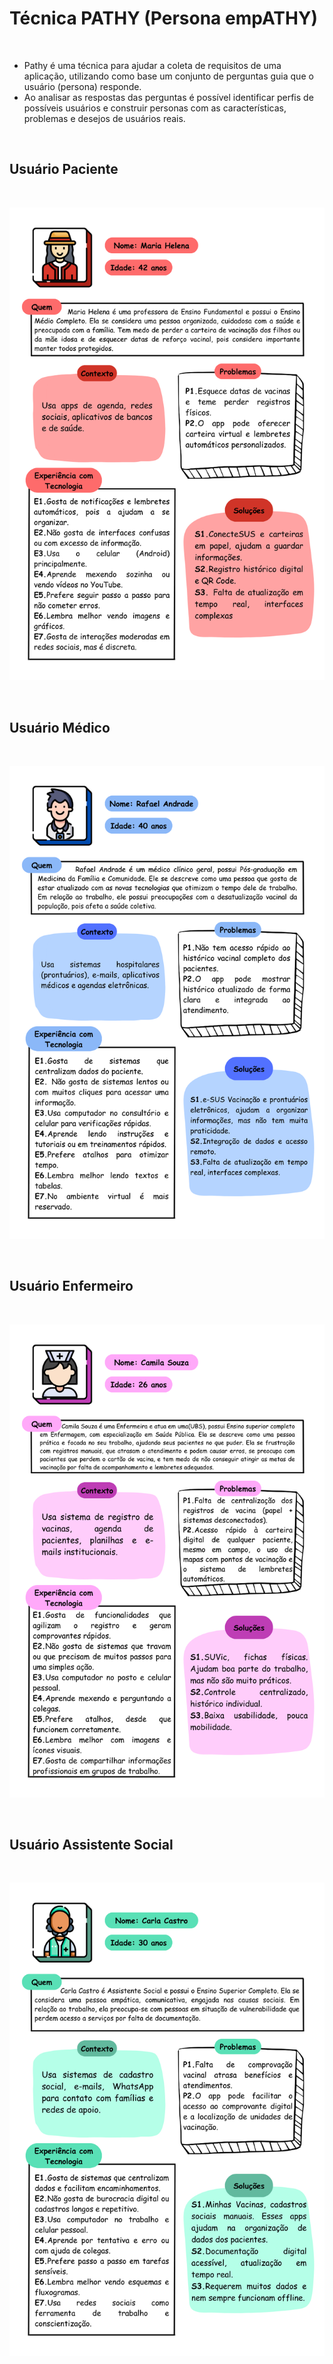 # Técnica PATHY (Persona empATHY)
<br>

- Pathy é uma técnica para ajudar a coleta de requisitos de uma aplicação, utilizando como base um conjunto de perguntas guia que o usuário (persona) responde.
- Ao analisar as respostas das perguntas é possível identificar perfis de possíveis usuários e construir personas com as características, problemas e desejos de usuários reais.
  
<br>

## Usuário Paciente
<br>
<p align="center"> <img src="https://github.com/hisokarenn/ES1-TP1/blob/040d4e76339faee74881f759c5e91bfade6b17d5/Ideacao_Especificacao/Imagens/Personas/Persona%20Maria%20Helena.png" alt="" width="600" /></p>
<br>

## Usuário Médico
<br>
<p align="center"> <img src="https://github.com/hisokarenn/ES1-TP1/blob/040d4e76339faee74881f759c5e91bfade6b17d5/Ideacao_Especificacao/Imagens/Personas/Persona%20Rafael%20Andrade.png" alt="" width="600" /></p>
<br>

## Usuário Enfermeiro
<br>
<p align="center"> <img src="https://github.com/hisokarenn/ES1-TP1/blob/040d4e76339faee74881f759c5e91bfade6b17d5/Ideacao_Especificacao/Imagens/Personas/Persona%20Camila%20Souza.png" alt="" width="600" /></p>
<br>

## Usuário Assistente Social
<br>
<p align="center"> <img src="https://github.com/hisokarenn/ES1-TP1/blob/040d4e76339faee74881f759c5e91bfade6b17d5/Ideacao_Especificacao/Imagens/Personas/Persona%20Carla%20Castro.png" alt="" width="600" /></p>
<br>
